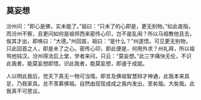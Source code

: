 ##  莫妄想

汾州问：“即心是佛，实未能了。”祖曰：“只未了的心即是，更无别物。”如此直指，而汾州不察，且更问如何是祖师西来密传心印，岂不是乱闹？所以马祖教他且去，俟其才出，即唤曰：“大德。”州回首，祖曰：“是什么？”州遂悟。可见更无别物，只此回首之人，即是未了之心。密传心印，即此便是，何用外求？州礼拜，所以祖骂他钝汉。汾州得法后上堂，学者来问，只云：“莫妄想。”此三字痛快无伦，不识此我者，能莫妄想即悟。识此我者，能莫妄想，即速于成就。

人以明此我后，觉天下真无一物可当情。即言及佛祖智慧辩才神通，此我本来具足，乃我家具。总不羡慕佛祖。自然由现现成成之我内发出，至矣哉。大矣哉。此我真不可思议。
